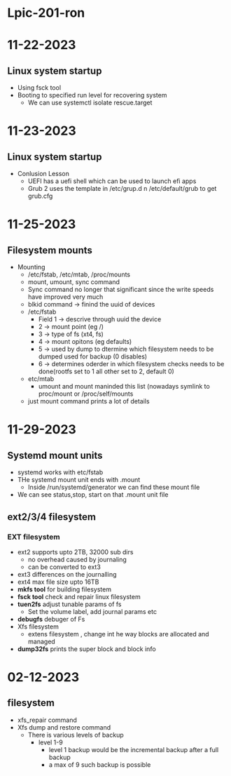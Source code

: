 # Lpic-201-ron

# 11-22-2023
## Linux system startup
* Using fsck tool 
* Booting to specified run level for recovering system
    * We can use systemctl isolate rescue.target

# 11-23-2023
## Linux system startup
* Conlusion Lesson
    * UEFI has a uefi shell which can be used to launch efi apps 
    * Grub 2 uses the template in /etc/grup.d n /etc/default/grub to get grub.cfg
 

# 11-25-2023
## Filesystem mounts
* Mounting
   * /etc/fstab, /etc/mtab, /proc/mounts
   * mount, umount, sync command
   * Sync command no longer that significant since the write speeds have improved very much
   * blkid command -> finind the uuid of devices
   * /etc/fstab
      * Field 1 -> descrive through uuid the device
      * 2 -> mount point (eg /)
      * 3 -> type of fs (xt4, fs)
      * 4 -> mount opitons (eg defaults)
      * 5 -> used by dump to dtermine which filesystem needs to be dumped used for backup (0 disables)
      * 6 -> determines oderder in which filesystem checks needs to be done(rootfs set to 1 all other set to 2, default 0)
   * etc/mtab
      * umount and mount maninded this list (nowadays symlink to proc/mount or /proc/self/mounts
   * just mount command prints a lot of details

# 11-29-2023
## Systemd mount units
* systemd works with etc/fstab 
* THe systemd mount unit ends with .mount
   * Inside /run/systemd/generator we can find these mount file
* We can see status,stop, start on that .mount unit file
## ext2/3/4 filesystem
### EXT filesystem
* ext2 supports upto 2TB, 32000 sub dirs
   * no overhead caused by journaling
   * can be converted to ext3
* ext3 differences on the journalling
* ext4 max file size upto 16TB
* **mkfs tool** for building filesystem
* **fsck tool** check and repair linux filesystem
* **tuen2fs** adjust tunable params of fs
   * Set the volume label, add journal params  etc
*  **debugfs** debuger of Fs
*  Xfs filesystem
   * extens filesystem , change int he way blocks are allocated and managed
* **dump32fs** prints the super block and block info

# 02-12-2023
## filesystem
* xfs_repair command
* Xfs dump and restore command
   * There is various levels of backup
      * level 1-9
         * level 1 backup would be the incremental backup after a full backup
         * a max of 9 such backup is possible         
